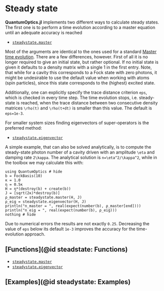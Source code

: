 # Steady state

**QuantumOptics.jl** implements two different ways to calculate steady states. The first one is to perform a time evolution according to a master equation until an adequate accuracy is reached

* [`steadystate.master`](@ref)

Most of the arguments are identical to the ones used for a standard [Master time evolution](@ref). There are a few differences, however. First of all it is no longer required to give an initial state, but rather optional. If no initial state is given it defaults to a density matrix with a single 1 in the first entry. Note, that while for a cavity this corresponds to a Fock state with zero photons, it might be undesirable to use the default value when working with atoms (spin particles), since this state corresponds to the (highest) excited state.

Additionally, one can explicitly specify the trace distance criterion `eps`, which is checked in every time step. The time evolution stops, i.e. steady-state is reached, when the trace distance between two consecutive density matrices ``\rho(t)`` and ``\rho(t+dt)`` is smaller than this value. The default is `eps=1e-3`.

For smaller system sizes finding eigenvectors of super-operators is the preferred method:

* [`steadystate.eigenvector`](@ref)

A simple example, that can also be solved analytically, is to compute the steady-state photon number of a cavity driven with an amplitude ``\eta`` and damping rate ``2\kappa``. The analytical solution is ``n=\eta^2/\kappa^2``, while in the toolbox we may calculate this with:

```@example steadystate
using QuantumOptics # hide
b = FockBasis(10)
κ = 1.0
η = 0.5κ
H = η*(destroy(b) + create(b))
J = [sqrt(2κ)*destroy(b)]
ρ_master = steadystate.master(H, J)
ρ_eig = steadystate.eigenvector(H, J)
println("n_master = ", real(expect(number(b), ρ_master[end])))
println("n_eig = ", real(expect(number(b), ρ_eig)))
nothing # hide
```

Due to numerical errors the results are not exactly ``0.25``. Decreasing the value of `eps` below its default `1e-3` improves the accuracy for the time-evolution approach.


## [Functions](@id steadstate: Functions)

* [`steadystate.master`](@ref)
* [`steadystate.eigenvector`](@ref)

## [Examples](@id steadystate: Examples)
